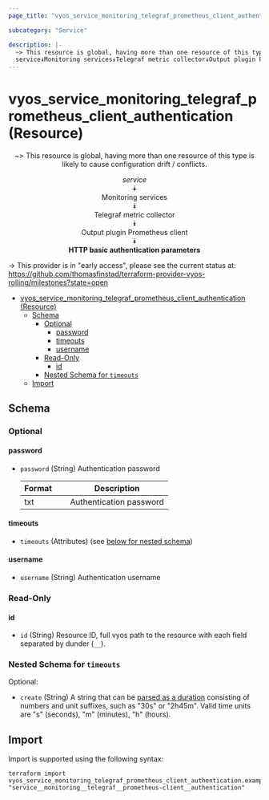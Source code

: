 ```yaml
---
page_title: "vyos_service_monitoring_telegraf_prometheus_client_authentication Resource - vyos"

subcategory: "Service"

description: |-
  ~> This resource is global, having more than one resource of this type is likely to cause configuration drift / conflicts.
  service⯯Monitoring services⯯Telegraf metric collector⯯Output plugin Prometheus client⯯HTTP basic authentication parameters
---
```


# vyos_service_monitoring_telegraf_prometheus_client_authentication (Resource)
<center>

~> This resource is global, having more than one resource of this type is likely to cause configuration drift / conflicts.

*service*  
⯯  
Monitoring services  
⯯  
Telegraf metric collector  
⯯  
Output plugin Prometheus client  
⯯  
**HTTP basic authentication parameters**


</center>

-> This provider is in "early access", please see the current status at: https://github.com/thomasfinstad/terraform-provider-vyos-rolling/milestones?state=open

<!--TOC-->

- [vyos_service_monitoring_telegraf_prometheus_client_authentication (Resource)](#vyos_service_monitoring_telegraf_prometheus_client_authentication-resource)
  - [Schema](#schema)
    - [Optional](#optional)
      - [password](#password)
      - [timeouts](#timeouts)
      - [username](#username)
    - [Read-Only](#read-only)
      - [id](#id)
    - [Nested Schema for `timeouts`](#nested-schema-for-timeouts)
  - [Import](#import)

<!--TOC-->

<!-- schema generated by tfplugindocs -->
## Schema

### Optional

#### password
- `password` (String) Authentication password

    |  Format  &emsp;|  Description              |
    |----------|---------------------------|
    |  txt     &emsp;|  Authentication password  |
#### timeouts
- `timeouts` (Attributes) (see [below for nested schema](#nestedatt--timeouts))
#### username
- `username` (String) Authentication username

### Read-Only

#### id
- `id` (String) Resource ID, full vyos path to the resource with each field separated by dunder (`__`).

<a id="nestedatt--timeouts"></a>
### Nested Schema for `timeouts`

Optional:

- `create` (String) A string that can be [parsed as a duration](https://pkg.go.dev/time#ParseDuration) consisting of numbers and unit suffixes, such as &#34;30s&#34; or &#34;2h45m&#34;. Valid time units are &#34;s&#34; (seconds), &#34;m&#34; (minutes), &#34;h&#34; (hours).

## Import

Import is supported using the following syntax:

```shell
terraform import vyos_service_monitoring_telegraf_prometheus_client_authentication.example "service__monitoring__telegraf__prometheus-client__authentication"
```
